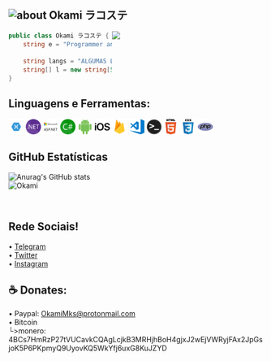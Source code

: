 ## <img width="45" alt="about" src="https://raw.github.com/elizarov/elizarov/master/about.png"> Okami ラコステ

<img align="right" width="300" src="https://i.imgur.com/ugWb6BU.gif" />

```C#
public class Okami ラコステ {
    string e = "Programmer and Game Developer";
 
    string langs = "ALGUMAS LINGUAGENS";
    string[] l = new string[5] {"C#", "Php", "JavaScript", "Kotlin", "React"};
}
```

## **Linguagens e Ferramentas:**  

<code><img height="30" src="https://raw.githubusercontent.com/github/explore/80688e429a7d4ef2fca1e82350fe8e3517d3494d/topics/xamarin/xamarin.png"></code>
<code><img height="30" src="https://raw.githubusercontent.com/github/explore/80688e429a7d4ef2fca1e82350fe8e3517d3494d/topics/dotnet/dotnet.png"></code>
<code><img height="30" src="https://raw.githubusercontent.com/github/explore/80688e429a7d4ef2fca1e82350fe8e3517d3494d/topics/aspnet/aspnet.png"></code>
<code><img height="30" src="https://raw.githubusercontent.com/github/explore/80688e429a7d4ef2fca1e82350fe8e3517d3494d/topics/csharp/csharp.png"></code>
<code><img height="30" src="https://raw.githubusercontent.com/github/explore/80688e429a7d4ef2fca1e82350fe8e3517d3494d/topics/android/android.png"></code>
<code><img height="30" src="https://raw.githubusercontent.com/github/explore/80688e429a7d4ef2fca1e82350fe8e3517d3494d/topics/ios/ios.png"></code>
<code><img height="30" src="https://raw.githubusercontent.com/github/explore/80688e429a7d4ef2fca1e82350fe8e3517d3494d/topics/firebase/firebase.png"></code>
<code><img height="30" src="https://raw.githubusercontent.com/github/explore/80688e429a7d4ef2fca1e82350fe8e3517d3494d/topics/visual-studio-code/visual-studio-code.png"></code>
<code><img height="30" src="https://raw.githubusercontent.com/github/explore/80688e429a7d4ef2fca1e82350fe8e3517d3494d/topics/terminal/terminal.png"></code>
<code><img height="30" src="https://raw.githubusercontent.com/github/explore/80688e429a7d4ef2fca1e82350fe8e3517d3494d/topics/html/html.png"></code>
<code><img height="30" src="https://raw.githubusercontent.com/github/explore/80688e429a7d4ef2fca1e82350fe8e3517d3494d/topics/css/css.png"></code>
<code><img height="30" src="https://raw.githubusercontent.com/github/explore/80688e429a7d4ef2fca1e82350fe8e3517d3494d/topics/php/php.png"></code>


## **GitHub Estatísticas**

![Anurag's GitHub stats](https://github-readme-stats.vercel.app/api?username=okamimks&theme=radical&show_icons=true) <br>
![Okami](https://github-readme-stats.vercel.app/api/top-langs/?username=okamimks&hide=html&layout=compact&theme=radical)

[twitter]: https://twitter.com/OkamiMwaree
[youtube]: https://www.youtube.com/c/Okamiラコステ
[instagram]: https://www.instagram.com/okami_mks/
<br>

## **Rede Sociais!**

• <a href="https://t.me/OkamiMks">Telegram</a><br>
• <a href="https://twitter.com/OkamiMwaree">Twitter</a><br>
• <a href="https://www.instagram.com/okami_mks/">Instagram</a><br>

## **☕ Donates:**
• Paypal: OkamiMks@protonmail.com <br>
• Bitcoin <br>
  └>monero: 4BCs7HmRzP27tVUCavkCQAgLcjkB3MRHjhBoH4gjxJ2wEjVWRyjFAx2JpGsjoK5P6PKpmyQ9UyovKQ5WkYfj6uxG8KuJZYD 

